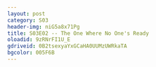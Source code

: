 ```yaml
---
layout: post 
category: S03 
header-img: niG5a8x71Pg 
title: S03E02 -- The One Where No One's Ready 
oloadid: 9zRNrFI1U_E 
gdriveid: 0B2tsexyaYxGCaHA0UUMzUWRkaTA 
bgcolor: 005F6B
--- 
```

<!--more--> 
